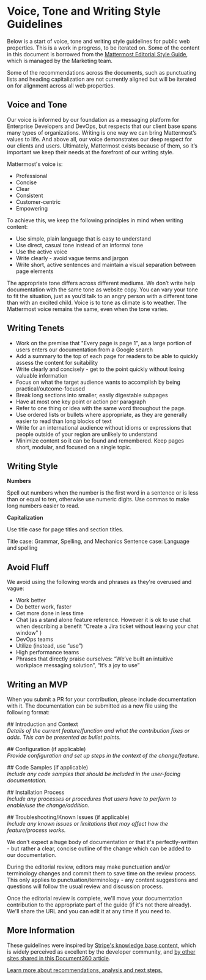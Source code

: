 # Voice, Tone and Writing Style Guidelines

Below is a start of voice, tone and writing style guidelines for public web properties. This is a work in progress, to be iterated on. Some of the content in this document is borrowed from the [Mattermost Editorial Style Guide](https://docs.google.com/document/d/1XWjtWdF77qKdxDso_-aC_S1c3E0ohOoxCRL_PIf3pco/edit#), which is managed by the Marketing team. 

Some of the recommendations across the documents, such as punctuating lists and heading capitalization are not currently aligned but will be iterated on for alignment across all web properties. 

## Voice and Tone

Our voice is informed by our foundation as a messaging platform for Enterprise Developers and DevOps, but respects that our client base spans many types of organizations. Writing is one way we can bring Mattermost’s values to life. And above all, our voice demonstrates our deep respect for our clients and users. Ultimately, Mattermost exists because of them, so it’s important we keep their needs at the forefront of our writing style.

Mattermost's voice is:
* Professional
* Concise
* Clear
* Consistent
* Customer-centric
* Empowering

To achieve this, we keep the following principles in mind when writing content: 

* Use simple, plain language that is easy to understand
* Use direct, casual tone instead of an informal tone
* Use the active voice
* Write clearly - avoid vague terms and jargon
* Write short, active sentences and maintain a visual separation between page elements

The appropriate tone differs across different mediums. We don’t write help documentation with the same tone as website copy.
You can vary your tone to fit the situation, just as you’d talk to an angry person with a different tone than with an excited child. Voice is to tone as climate is to weather. The Mattermost voice remains the same, even when the tone varies.

## Writing Tenets

* Work on the premise that "Every page is page 1", as a large portion of users enters our documentation from a Google search
* Add a summary to the top of each page for readers to be able to quickly assess the content for suitability
* Write clearly and concisely - get to the point quickly without losing valuable information
* Focus on what the target audience wants to accomplish by being practical/outcome-focused
* Break long sections into smaller, easily digestable subpages
* Have at most one key point or action per paragraph
* Refer to one thing or idea with the same word throughout the page.
* Use ordered lists or bullets where appropriate, as they are generally easier to read than long blocks of text
* Write for an international audience without idioms or expressions that people outside of your region are unlikely to understand
* Minimize content so it can be found and remembered. Keep pages short, modular, and focused on a single topic.

## Writing Style

**Numbers**

Spell out numbers when the number is the first word in a sentence or is less than or equal to ten, otherwise use numeric digits. Use commas to make long numbers easier to read.

**Capitalization**

Use title case for page titles and section titles.

Title case: Grammar, Spelling, and Mechanics
Sentence case: Language and spelling

## Avoid Fluff

We avoid using the following words and phrases as they're overused and vague:

* Work better
* Do better work, faster
* Get more done in less time
* Chat (as a stand alone feature reference. However it is ok to use chat when describing a benefit "Create a Jira ticket without leaving your chat window" )
* DevOps teams 
* Utilize (instead, use “use”)
* High performance teams
* Phrases that directly praise ourselves: “We’ve built an intuitive workplace messaging solution”, “It’s a joy to use”

## Writing an MVP

When you submit a PR for your contribution, please include documentation with it. The documentation can be submitted as a new file using the following format:

\## Introduction and Context\
*Details of the current feature/function and what the contribution fixes or adds. This can be presented as bullet points.*

\## Configuration (if applicable)\
*Provide configuration and set up steps in the context of the change/feature.*

\## Code Samples (if applicable)\
*Include any code samples that should be included in the user-facing documentation.*

\## Installation Process\
*Include any processes or procedures that users have to perform to enable/use the change/addition.*

\## Troubleshooting/Known Issues (if applicable)\
*Include any known issues or limitations that may affect how the feature/process works.*

We don't expect a huge body of documentation or that it's perfectly-written - but rather a clear, concise outline of the change which can be added to our documentation. 

During the editorial review, editors may make punctuation and/or terminology changes and commit them to save time on the review process. This only applies to punctuation/terminology - any content suggestions and questions will follow the usual review and discussion process.

Once the editorial review is complete, we'll move your documentation contribution to the appropriate part of the guide (if it's not there already). We'll share the URL and you can edit it at any time if you need to.

## More Information

These guidelines were inspired by [Stripe's knowledge base content](https://document360.io/blog/tear-down-of-stripe-knowledge-base/), which is widely perceived as excellent by the developer community, and [by other sites shared in this Document360 article](https://document360.io/blog/10-knowledge-base-software-best-practice-examples/).

[Learn more about recommendations, analysis and next steps.](https://docs.google.com/document/d/1LNAgmKKtmRN1T7UCvOgcUbGiFfk8UXqcmCgF80-sVyQ)
